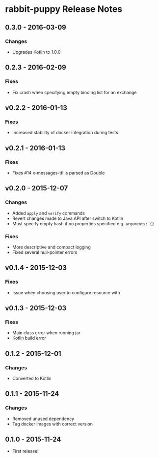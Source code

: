 # rabbit-puppy Release Notes
## 0.3.0 - 2016-03-09
### Changes
- Upgrades Kotlin to 1.0.0

## 0.2.3 - 2016-02-09
### Fixes
- Fix crash when specifying empty binding list for an exchange

## v0.2.2 - 2016-01-13
### Fixes
- Increased stability of docker integration during tests

## v0.2.1 - 2016-01-13
### Fixes
- Fixes #14 x-messages-ttl is parsed as Double

## v0.2.0 - 2015-12-07
### Changes
- Added `apply` and `verify` commands
- Revert changes made to Java API after switch to Kotlin
- Must specify empty hash if no properties specified e.g. `arguments: {}`

### Fixes
- More descriptive and compact logging
- Fixed several null-pointer errors

## v0.1.4 - 2015-12-03
### Fixes
- Issue when choosing user to configure resource with

## v0.1.3 - 2015-12-03
### Fixes
- Main class error when running jar
- Kotlin build error

## 0.1.2 - 2015-12-01
### Changes
- Converted to Kotlin

## 0.1.1 - 2015-11-24
### Changes
- Removed unused dependency
- Tag docker images with correct version

## 0.1.0 - 2015-11-24
- First release!
